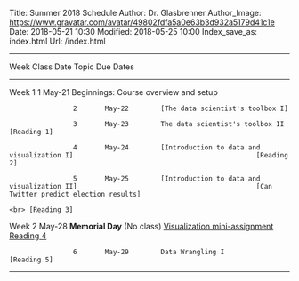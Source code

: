 Title: Summer 2018 Schedule
Author: Dr. Glasbrenner
Author_Image: https://www.gravatar.com/avatar/49802fdfa5a0e63b3d932a5179d41c1e
Date: 2018-05-21 10:30
Modified: 2018-05-25 10:00
Index_save_as: index.html
Url: /index.html

------------------------------------------------------------------------------------------------------------------------------------------------------------------------
Week                Class   Date          Topic                                                                                   Due Dates
------------------- ------- ------------- --------------------------------------------------------------------------------------- --------------------------------------
Week 1              1       May-21        Beginnings: Course overview and setup

                    2       May-22        [The data scientist's toolbox I]

                    3       May-23        The data scientist's toolbox II                                                         [Reading 1]
                    
                    4       May-24        [Introduction to data and visualization I]                                              [Reading 2]
                    
                    5       May-25        [Introduction to data and visualization II]                                             [Can Twitter predict election results]
                                                                                                                                  <br> [Reading 3]

Week 2                      May-28        **Memorial Day** (No class)                                                             [Visualization mini-assignment] <br>
                                                                                                                                  [Reading 4]

                    6       May-29        Data Wrangling I                                                                        [Reading 5]

------------------------------------------------------------------------------------------------------------------------------------------------------------------------

[Reading 1]:                                 /assignments/reading-1/
[Reading 2]:                                 /assignments/reading-2/
[Reading 3]:                                 /assignments/reading-3/
[Reading 4]:                                 /assignments/reading-4/
[Reading 5]:                                 /assignments/reading-5/
[The data scientist's toolbox I]:            /materials/class-2/
[Introduction to data and visualization I]:  /materials/class-4/
[Introduction to data and visualization II]: /materials/class-5/
[Can Twitter predict election results]:      /assignments/can-twitter-predict-election-results-mini-assignment/
[Visualization mini-assignment]:             /assignments/visualization-mini-assignment/
